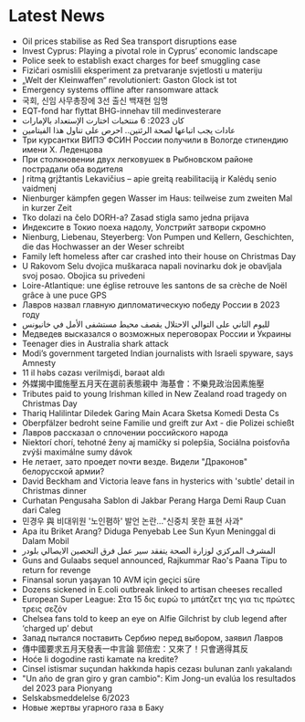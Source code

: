 # Latest News
-  Oil prices stabilise as Red Sea transport disruptions ease
-  Invest Cyprus: Playing a pivotal role in Cyprus’ economic landscape
-  Police seek to establish exact charges for beef smuggling case
-  Fizičari osmislili eksperiment za pretvaranje svjetlosti u materiju
-  „Welt der Kleinwaffen“ revolutioniert: Gaston Glock ist tot
-  Emergency systems offline after ransomware attack
-  국회, 신임 사무총장에 3선 출신 백재현 임명
-  EQT-fond har flyttat BHG-innehav till medinvesterare
-  كان 2023: 6 منتخبات اختارت الإستعداد بالإمارات
-  عادات يجب اتباعها لصحة الرئتين.. احرص على تناول هذا الفيتامين
-  Три курсантки ВИПЭ ФСИН России получили в Вологде стипендию имени Х. Леденцова
-  При столкновении двух легковушек в Рыбновском районе пострадали оба водителя
-  Į ritmą grįžtantis Lekavičius – apie greitą reabilitaciją ir Kalėdų senio vaidmenį
-  Nienburger kämpfen gegen Wasser im Haus: teilweise zum zweiten Mal in kurzer Zeit
-  Tko dolazi na čelo DORH-a? Zasad stigla samo jedna prijava
-  Индексите в Токио поеха надолу, Уолстрийт затвори скромно
-  Nienburg, Liebenau, Steyerberg: Von Pumpen und Kellern, Geschichten, die das Hochwasser an der Weser schreibt
-  Family left homeless after car crashed into their house on Christmas Day
-  U Rakovom Selu dvojica muškaraca napali novinarku dok je obavljala svoj posao. Obojica su privedeni
-  Loire-Atlantique: une église retrouve les santons de sa crèche de Noël grâce à une puce GPS
-  Лавров назвал главную дипломатическую победу России в 2023 году
-  لليوم الثاني على التوالي الاحتلال يقصف محيط مستشفى الأمل في خانيونس
-  Медведев высказался о возможных переговорах России и Украины
-  Teenager dies in Australia shark attack
-  Modi’s government targeted Indian journalists with Israeli spyware, says Amnesty
-  11 il həbs cəzası verilmişdi, bəraət aldı
-  外媒揭中國施壓五月天在選前表態親中 海基會：不樂見政治因素施壓
-  Tributes paid to young Irishman killed in New Zealand road tragedy on Christmas Day
-  Thariq Halilintar Diledek Garing Main Acara Sketsa Komedi Desta Cs
-  Oberpfälzer bedroht seine Familie und greift zur Axt - die Polizei schießt
-  Лавров рассказал о сплочении российского народа
-  Niektorí chorí, tehotné ženy aj mamičky si polepšia, Sociálna poisťovňa zvýši maximálne sumy dávok
-  Не летает, зато проедет почти везде. Видели "Драконов" белорусской армии?
-  David Beckham and Victoria leave fans in hysterics with 'subtle' detail in Christmas dinner
-  Curhatan Pengusaha Sablon di Jakbar Perang Harga Demi Raup Cuan dari Caleg
-  민경우 與 비대위원 '노인폄하' 발언 논란..."신중치 못한 표현 사과"
-  Apa itu Briket Arang? Diduga Penyebab Lee Sun Kyun Meninggal di Dalam Mobil
-  المشرف المركزي لوزارة الصحة يتفقد سير عمل فرق التحصين الايصالي بلودر
-  Guns and Gulaabs sequel announced, Rajkummar Rao's Paana Tipu to return for revenge
-  Finansal sorun yaşayan 10 AVM için geçici süre
-  Dozens sickened in E.coli outbreak linked to artisan cheeses recalled
-  European Super League: Στα 15 δις ευρώ το μπάτζετ της για τις πρώτες τρεις σεζόν
-  Chelsea fans told to keep an eye on Alfie Gilchrist by club legend after ‘charged up’ debut
-  Запад пытался поставить Сербию перед выбором, заявил Лавров
-  傳中國要求五月天發表一中言論 郭倍宏：又來了！只會適得其反
-  Hoće li dogodine rasti kamate na kredite?
-  Cinsel istismar suçundan hakkında hapis cezası bulunan zanlı yakalandı
-  "Un año de gran giro y gran cambio": Kim Jong-un evalúa los resultados del 2023 para Pionyang
-  Selskabsmeddelelse 6/2023
-  Новые жертвы угарного газа в Баку
